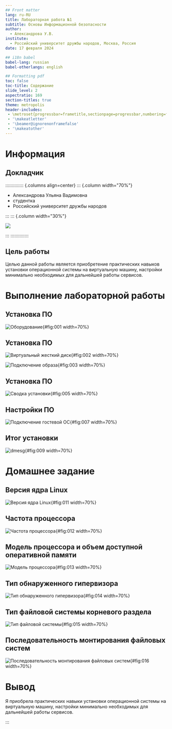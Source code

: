 ```yaml
---
## Front matter
lang: ru-RU
title: Лабораторная работа №1
subtitle: Основы Информационной безопасности
author:
  - Александрова У.В.
institute:
  - Российский университет дружбы народов, Москва, Россия
date: 17 февраля 2024

## i18n babel
babel-lang: russian
babel-otherlangs: english

## Formatting pdf
toc: false
toc-title: Содержание
slide_level: 2
aspectratio: 169
section-titles: true
theme: metropolis
header-includes:
 - \metroset{progressbar=frametitle,sectionpage=progressbar,numbering=fraction}
 - '\makeatletter'
 - '\beamer@ignorenonframefalse'
 - '\makeatother'
---
```


# Информация

## Докладчик

:::::::::::::: {.columns align=center}
::: {.column width="70%"}

  * Александрова Ульяна Вадимовна
  * студентка
  * Российский университет дружбы народов

:::
::: {.column width="30%"}

![](./image/yana.jpg)

:::
::::::::::::::


## Цель работы

Целью данной работы является приобретение практических навыков установки операционной системы на виртуальную машину, настройки минимально необходимых для дальнейшей работы сервисов.

# Выполнение лабораторной работы

## Установка ПО

![Оборудование](image/1){#fig:001 width=70%}

## Установка ПО

![Виртуальный жесткий диск](image/2){#fig:002 width=70%}

![Подключение образа](image/2.1){#fig:003 width=70%}

## Установка ПО

![Сводка установки](image/4){#fig:005 width=70%}

## Настройки ПО

![Подключение гостевой ОС](image/7){#fig:007 width=70%}

## Итог установки

![dmesg](image/8){#fig:009 width=70%}

# Домашнее задание

## Версия ядра Linux

![Версия ядра Linux](image/10){#fig:011 width=70%}

## Частота процессора

![Частота процессора](image/11){#fig:012 width=70%}

## Модель процессора и объем доступной оперативной памяти

![Модель процессора](image/12){#fig:013 width=70%}

## Тип обнаруженного гипервизора

![Тип обнаруженного гипервизора](image/13){#fig:014 width=70%}

## Тип файловой системы корневого раздела

![Тип файловой системы](image/14){#fig:015 width=70%}

## Последовательность монтирования файловых систем

![Последовательность монтирования файловых систем](image/15){#fig:016 width=70%}

# Вывод

Я приобрела практических навыки установки операционной системы на виртуальную машину, настройки минимально необходимых для дальнейшей работы сервисов.

:::

